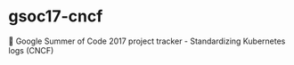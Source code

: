 # gsoc17-cncf
:rocket: Google Summer of Code 2017 project tracker - Standardizing Kubernetes logs (CNCF)
